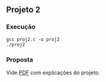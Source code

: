 ## Projeto 2

### Execução

```
gcc proj2.c -o proj2
./proj2
```

### Proposta

Vide [PDF](https://github.com/Lcunha/EDA-2.2018/blob/master/projeto2/Projeto%2002.pdf) com explicações do projeto.
